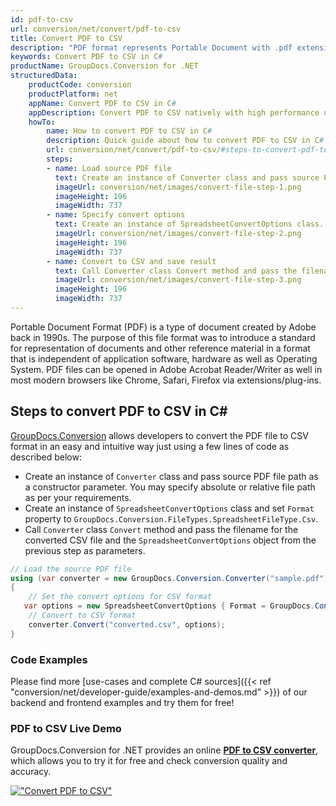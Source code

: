```yaml
---
id: pdf-to-csv
url: conversion/net/convert/pdf-to-csv
title: Convert PDF to CSV
description: "PDF format represents Portable Document with .pdf extension. Learn how to convert PDF to CSV file programmatically in C# language using GroupDocs.Conversion for .NET library."
keywords: Convert PDF to CSV in C#
productName: GroupDocs.Conversion for .NET
structuredData:
    productCode: conversion
    productPlatform: net
    appName: Convert PDF to CSV in C#
    appDescription: Convert PDF to CSV natively with high performance using C# language and server side GroupDocs.Conversion for .NET APIs, without the use of any software like Microsoft or Open Office.
    howTo:
        name: How to convert PDF to CSV in C# 
        description: Quick guide about how to convert PDF to CSV in C# with high performance and accuracy.
        url: conversion/net/convert/pdf-to-csv/#steps-to-convert-pdf-to-csv-in-c
        steps:
        - name: Load source PDF file 
          text: Create an instance of Converter class and pass source PDF file path as a constructor parameter. You may specify absolute or relative file path as per your requirements. 
          imageUrl: conversion/net/images/convert-file-step-1.png
          imageHeight: 196
          imageWidth: 737
        - name: Specify convert options 
          text: Create an instance of SpreadsheetConvertOptions class.
          imageUrl: conversion/net/images/convert-file-step-2.png
          imageHeight: 196
          imageWidth: 737
        - name: Convert to CSV and save result 
          text: Call Converter class Convert method and pass the filename for the converted HTML file and the SpreadsheetConvertOptions object from the previous step as parameters.
          imageUrl: conversion/net/images/convert-file-step-3.png
          imageHeight: 196
          imageWidth: 737
---
```


Portable Document Format (PDF) is a type of document created by Adobe back in 1990s. The purpose of this file format was to introduce a standard for representation of documents and other reference material in a format that is independent of application software, hardware as well as Operating System. PDF files can be opened in Adobe Acrobat Reader/Writer as well in most modern browsers like Chrome, Safari, Firefox via extensions/plug-ins.

## Steps to convert PDF to CSV in C#

[GroupDocs.Conversion](https://products.groupdocs.com/conversion/net) allows developers to convert the PDF file to CSV format in an easy and intuitive way just using a few lines of code as described below:

* Create an instance of `Converter` class and pass source PDF file path as a constructor parameter. You may specify absolute or relative file path as per your requirements. 
* Create an instance of `SpreadsheetConvertOptions` class and set `Format` property to `GroupDocs.Conversion.FileTypes.SpreadsheetFileType.Csv`.
* Call `Converter` class `Convert` method and pass the filename for the converted CSV file and the `SpreadsheetConvertOptions` object from the previous step as parameters.

```csharp
// Load the source PDF file
using (var converter = new GroupDocs.Conversion.Converter("sample.pdf"))
{
    // Set the convert options for CSV format
   var options = new SpreadsheetConvertOptions { Format = GroupDocs.Conversion.FileTypes.SpreadsheetFileType.Csv };
    // Convert to CSV format
    converter.Convert("converted.csv", options);
}
```

### Code Examples

Please find more [use-cases and complete C# sources]({{< ref "conversion/net/developer-guide/examples-and-demos.md" >}}) of our backend and frontend examples and try them for free!

### PDF to CSV Live Demo

GroupDocs.Conversion for .NET provides an online [**PDF to CSV converter**](https://products.groupdocs.app/conversion/pdf-to-csv), which allows you to try it for free and check conversion quality and accuracy.

[!["Convert PDF to CSV"](conversion/net/images/convert-to-csv/convert-pdf-to-csv.png)](https://products.groupdocs.app/conversion/pdf-to-csv)